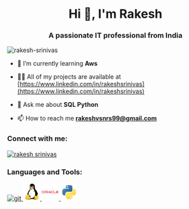 <h1 align="center">Hi 👋, I'm Rakesh</h1>
<h3 align="center">A passionate IT professional from India</h3>

<p align="left"> <img src="https://komarev.com/ghpvc/?username=rakesh-srinivas&label=Profile%20views&color=0e75b6&style=flat" alt="rakesh-srinivas" /> </p>

- 🌱 I’m currently learning **Aws**

- 👨‍💻 All of my projects are available at [https://www.linkedin.com/in/rakeshsrinivas](https://www.linkedin.com/in/rakeshsrinivas)

- 💬 Ask me about **SQL Python**

- 📫 How to reach me **rakeshvsnrs99@gmail.com**

<h3 align="left">Connect with me:</h3>
<p align="left">
<a href="https://linkedin.com/in/rakesh srinivas" target="blank"><img align="center" src="https://raw.githubusercontent.com/rahuldkjain/github-profile-readme-generator/master/src/images/icons/Social/linked-in-alt.svg" alt="rakesh srinivas" height="30" width="40" /></a>
</p>

<h3 align="left">Languages and Tools:</h3>
<p align="left"> <a href="https://git-scm.com/" target="_blank" rel="noreferrer"> <img src="https://www.vectorlogo.zone/logos/git-scm/git-scm-icon.svg" alt="git" width="40" height="40"/> </a> <a href="https://www.linux.org/" target="_blank" rel="noreferrer"> <img src="https://raw.githubusercontent.com/devicons/devicon/master/icons/linux/linux-original.svg" alt="linux" width="40" height="40"/> </a> <a href="https://www.oracle.com/" target="_blank" rel="noreferrer"> <img src="https://raw.githubusercontent.com/devicons/devicon/master/icons/oracle/oracle-original.svg" alt="oracle" width="40" height="40"/> </a> <a href="https://www.python.org" target="_blank" rel="noreferrer"> <img src="https://raw.githubusercontent.com/devicons/devicon/master/icons/python/python-original.svg" alt="python" width="40" height="40"/> </a> </p>
